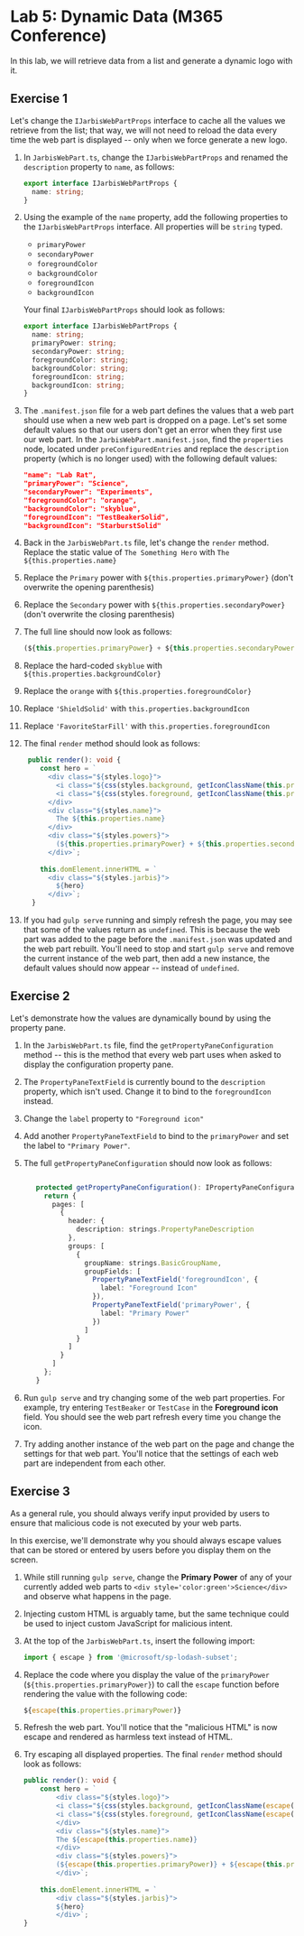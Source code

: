 # Lab 5: Dynamic Data (M365 Conference)

In this lab, we will retrieve data from a list and generate a dynamic logo with it.

## Exercise 1

Let's change the `IJarbisWebPartProps` interface to cache all the values we retrieve from the list; that way, we will not need to reload the data every time the web part is displayed -- only when we force generate a new logo.

1. In `JarbisWebPart.ts`, change the `IJarbisWebPartProps` and renamed the `description` property to `name`, as follows:

    ```typescript
    export interface IJarbisWebPartProps {
      name: string;
    }
    ```

1. Using the example of the `name` property, add the following properties to the `IJarbisWebPartProps` interface. All properties will be `string` typed.
  
    - `primaryPower`
    - `secondaryPower`
    - `foregroundColor`
    - `backgroundColor`
    - `foregroundIcon`
    - `backgroundIcon`

    Your final `IJarbisWebPartProps` should look as follows:

    ```typescript
    export interface IJarbisWebPartProps {
      name: string;
      primaryPower: string;
      secondaryPower: string;
      foregroundColor: string;
      backgroundColor: string;
      foregroundIcon: string;
      backgroundIcon: string;
    }
    ```

1. The `.manifest.json` file for a web part defines the values that a web part should use when a new web part is dropped on a page. Let's set some default values so that our users don't get an error when they first use our web part. In the `JarbisWebPart.manifest.json`, find the `properties` node, located under `preConfiguredEntries` and replace the `description` property (which is no longer used) with the following default values:

    ```json
    "name": "Lab Rat",
    "primaryPower": "Science",
    "secondaryPower": "Experiments",
    "foregroundColor": "orange",
    "backgroundColor": "skyblue",
    "foregroundIcon": "TestBeakerSolid",
    "backgroundIcon": "StarburstSolid"
    ```

1. Back in the `JarbisWebPart.ts` file, let's change the `render` method. Replace the static value of `The Something Hero` with `The ${this.properties.name}`
1. Replace the `Primary` power with `${this.properties.primaryPower}` (don't overwrite the opening parenthesis)
1. Replace the `Secondary` power with `${this.properties.secondaryPower}` (don't overwrite the closing parenthesis)
1. The full line should now look as follows:

    ```typescript
    (${this.properties.primaryPower} + ${this.properties.secondaryPower})
    ```

1. Replace the hard-coded `skyblue` with `${this.properties.backgroundColor}`
1. Replace the `orange` with `${this.properties.foregroundColor}`
1. Replace `'ShieldSolid'` with `this.properties.backgroundIcon`
1. Replace `'FavoriteStarFill'` with `this.properties.foregroundIcon`
1. The final `render` method should look as follows:

    ```typescript
     public render(): void {
        const hero = `
          <div class="${styles.logo}">
            <i class="${css(styles.background, getIconClassName(this.properties.backgroundIcon))}" style="color:${this.properties.backgroundColor};"></i>
            <i class="${css(styles.foreground, getIconClassName(this.properties.foregroundIcon))}" style="color:${this.properties.foregroundColor};"></i>
          </div>
          <div class="${styles.name}">
            The ${this.properties.name}
          </div>
          <div class="${styles.powers}">
            (${this.properties.primaryPower} + ${this.properties.secondaryPower})
          </div>`;
        
        this.domElement.innerHTML = `
          <div class="${styles.jarbis}">
            ${hero}
          </div>`;
      }
    ```

1. If you had `gulp serve` running and simply refresh the page, you may see that some of the values return as `undefined`. This is because the web part was added to the page before the `.manifest.json` was updated and the web part rebuilt. You'll need to stop and start `gulp serve` and remove the current instance of the web part, then add a new instance, the default values should now appear -- instead of `undefined`.

## Exercise 2

Let's demonstrate how the values are dynamically bound by using the property pane.

1. In the `JarbisWebPart.ts` file, find the `getPropertyPaneConfiguration` method -- this is the method that every web part uses when asked to display the configuration property pane.
1. The `PropertyPaneTextField` is currently bound to the `description` property, which isn't used. Change it to bind to the `foregroundIcon` instead.
1. Change the `label` property to `"Foreground icon"`
1. Add another `PropertyPaneTextField` to bind to the `primaryPower` and set the label to `"Primary Power"`.
1. The full `getPropertyPaneConfiguration` should now look as follows:

   ```typescript
   
      protected getPropertyPaneConfiguration(): IPropertyPaneConfiguration {
        return {
          pages: [
            {
              header: {
                description: strings.PropertyPaneDescription
              },
              groups: [
                {
                  groupName: strings.BasicGroupName,
                  groupFields: [
                    PropertyPaneTextField('foregroundIcon', {
                      label: "Foreground Icon"
                    }),
                    PropertyPaneTextField('primaryPower', {
                      label: "Primary Power"
                    })
                  ]
                }
              ]
            }
          ]
        };
      }
   ```

1. Run `gulp serve` and try changing some of the web part properties. For example, try entering `TestBeaker` or `TestCase` in the **Foreground icon** field. You should see the web part refresh every time you change the icon.
1. Try adding another instance of the web part on the page and change the settings for that web part. You'll notice that the settings of each web part are independent from each other.

## Exercise 3

As a general rule, you should always verify input provided by users to ensure that malicious code is not executed by your web parts.

In this exercise, we'll demonstrate why you should always escape values that can be stored or entered by users before you display them on the screen.

1. While still running `gulp serve`, change the **Primary Power** of any of your currently added web parts to `<div style='color:green'>Science</div>` and observe what happens in the page.
1. Injecting custom HTML is arguably tame, but the same technique could be used to inject custom JavaScript for malicious intent.
1. At the top of the `JarbisWebPart.ts`, insert the following import:

   ```typescript
   import { escape } from '@microsoft/sp-lodash-subset';
   ```

1. Replace the code where you display the value of the `primaryPower` (`${this.properties.primaryPower}`) to call the `escape` function before rendering the value with the following code:

   ```typescript
   ${escape(this.properties.primaryPower)}
   ```

1. Refresh the web part. You'll notice that the "malicious HTML" is now escape and rendered as harmless text instead of HTML.
1. Try escaping all displayed properties. The final `render` method should look as follows:

    ```typescript
    public render(): void {
        const hero = `
            <div class="${styles.logo}">
            <i class="${css(styles.background, getIconClassName(escape(this.properties.backgroundIcon)))}" style="color:${escape(this.properties.backgroundColor)};"></i>
            <i class="${css(styles.foreground, getIconClassName(escape(this.properties.foregroundIcon)))}" style="color:${escape(this.properties.foregroundColor)};"></i>
            </div>
            <div class="${styles.name}">
            The ${escape(this.properties.name)}
            </div>
            <div class="${styles.powers}">
            (${escape(this.properties.primaryPower)} + ${escape(this.properties.secondaryPower)})
            </div>`;
        
        this.domElement.innerHTML = `
            <div class="${styles.jarbis}">
            ${hero}
            </div>`;
    }
    ```
